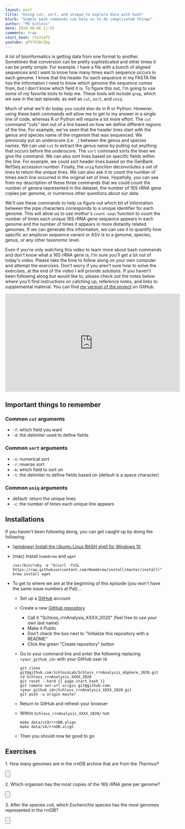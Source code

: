 ```yaml
---
layout: post
title: "Using cut, sort, and unique to explore data with bash"
blurb: "Simple bash commands can help us to do complicated things"
author: "PD Schloss"
date: 2020-08-06 11:55
comments: true
start_hash: 77e314f5
youtube: gPX7d3BcZpg
---
```


A lot of bioinformatics is getting data from one format to another. Sometimes that conversion can be pretty sophisticated and other times it can be pretty simple. For example, I have a file with a bunch of aligned sequences and I want to know how many times each sequence occurs in each genome. I know that the header for each sequence in my FASTA file has the information I need to know which genome the sequence comes from, but I don't know which field it is. To figure this out, I'm going to use some of my favorite tools to help me. These tools will include `grep`, which we saw in the last episode, as well as `cut`, `sort`, and `uniq`.

Much of what we'll do today you could also do in R or Python. However, using these bash commands will allow me to get to my answer in a single line of code, whereas R or Python will require a lot more effort. The `cut` command "cuts" text out of a line based on how we define different regions of the line. For example, we've seen that the header lines start with the genus and species name of the organism that was sequenced. We previously put an underscore (i.e. `_`) between the genus and species names. We can use `cut` to extract the genus name by pulling out anything that occurs before the underscore. The `sort` command sorts the lines we give the command. We can also sort lines based on specific fields within the line. For example, we could sort header lines based on the GenBank RefSeq accession number. Finally, the `uniq` function deconvolutes a set of lines to return the unique lines. We can also ask it to count the number of times each line occurred in the original set of lines. Hopefully, you can see from my description of these three commands that we could count the number of genera represented in the dataset, the number of 16S rRNA gene copies per genome, or numerous other questions about our data.

We'll use these commands to help us figure out which bit of information between the pipe characters corresponds to a unique identifier for each genome. This will allow us to use mothur's `count.seqs` function to count the number of times each unique 16S rRNA gene sequence appears in each genome and the number of times it appears in more distantly related genomes. If we can generate this information, we can use it to quantify how specific an amplicon sequence variant or ASV is to a genome, species, genus, or any other taxonomic level.

Even if you're only watching this video to learn more about bash commands and don't know what a 16S rRNA gene is, I'm sure you'll get a lot out of today's video. Please take the time to follow along on your own computer and attempt the exercises. Don't worry if you aren't sure how to solve the exercises, at the end of the video I will provide solutions. If you haven't been following along but would like to, please check out the notes below where you'll find instructions on catching up, reference notes, and links to supplemental material. You can find [my version of the project](https://github.com/SchlossLab/Schloss_rrnAnalysis_mSphere_2020) on GitHub.

<iframe style="margin: 0 auto;display:block;" width="560" height="315" src="https://www.youtube.com/embed/{{ page.youtube }}" frameborder="0" allow="accelerometer; autoplay; encrypted-media; gyroscope; picture-in-picture" allowfullscreen></iframe>


## Important things to remember

### Common `cut` arguments
* `-f`: which field you want
* `-d`: the delimiter used to define fields


### Common `sort` arguments
* `-n`: numerical sort
* `-r`: reverse sort
* `-k`: which field to sort on
* `-t`: the delimiter to define fields based on (default is a space character)


### Common `uniq` arguments
* default: return the unique lines
* `-c`: the number of times each unique line appears


## Installations

If you haven't been following along, you can get caught up by doing the following:

* [(windows) Install the Ubuntu Linux BASH shell for Windows 10](https://itsfoss.com/install-bash-on-windows/)
* (mac) Install `homebrew` and `wget`  

	```
	/usr/bin/ruby -e "$(curl -fsSL https://raw.githubusercontent.com/Homebrew/install/master/install)"
	brew install wget
	```

* To get to where we are at the beginning of this episode (you won't have the same issue numbers at Pat)...
  - Set up a [GitHub](https://www.github.com) account
  - Create a new [GitHub repository](https://github.com/new)
    - Call it "Schloss_rrnAnalysis_XXXX_2020" (feel free to use your own last name)
    - Make it Public
    - Don't check the box next to "Initialize this repository with a README"
    - Click the green "Create repository" button
  - Go to your command line and enter the following replacing `<your_github_id>` with your GitHub user id

		git clone git@github.com:SchlossLab/Schloss_rrnAnalysis_mSphere_2020.git
		cd Schloss_rrnAnalysis_XXXX_2020
		git reset --hard {{ page.start_hash }}
		git remote set-url origin git@github.com:<your_github_id>/Schloss_rrnAnalysis_XXXX_2020.git
		git push -u origin master  

  - Return to GitHub and refresh your browser
  - Within `Schloss_rrnAnalysis_XXXX_2020/` run

	```
	make data/v19/rrnDB.align
	make data/v4/rrnDB.align
	```

  - Then you should now be good to go


## Exercises

1\. How many genomes are in the rrnDB archive that are from the *Thermus*?

<input type="button" class="hideshow">
<div markdown="1" style="display:none;">
16

```
grep ">Thermus" data/raw/rrnDB-5.6_16S_rRNA.fasta | cut -f 2 -d "|" | sort | uniq | wc -l
```
</div>

2\. Which organism has the most copies of the 16S rRNA gene per genome?

<input type="button" class="hideshow">
<div markdown="1" style="display:none;">
*Photobacterium damselae* has 21 copies

```
grep ">" data/raw/rrnDB-5.6_16S_rRNA.fasta | cut -f 1,2 -d "|" | sort | uniq -c | sort -r | cut -f 1 -d "|" | head
```
</div>


3\. After the species *coli*, which *Escherichia* species has the most genomes represented in the rrnDB?

<input type="button" class="hideshow">
<div markdown="1" style="display:none;">
*Escherichia* with 6868

* 957 coli
* 15 albertii
* 5 fergusonii
* 1 sp.
* 1 marmotae

```
grep ">Escherichia" data/v19/rrnDB.align | cut -f 1,2 -d "|" | sort | uniq | cut -f 1 -d "|" | cut -f 2 -d "_" | sort | uniq -c | sort -r
```
</div>
